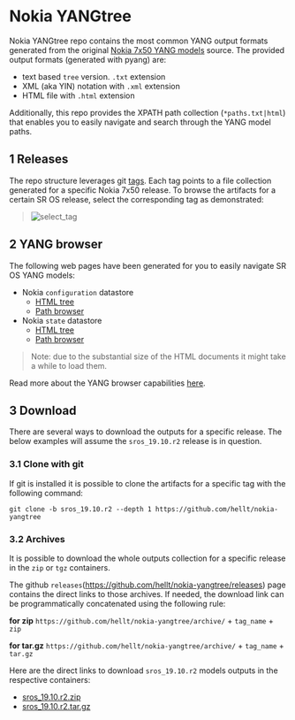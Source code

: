 # Nokia YANGtree
Nokia YANGtree repo contains the most common YANG output formats generated from the original [Nokia 7x50 YANG models](https://github.com/nokia/7x50_YangModels) source. The provided output formats (generated with pyang) are:

- text based `tree` version. `.txt` extension
- XML (aka YIN) notation with `.xml` extension
- HTML file with `.html` extension

Additionally, this repo provides the XPATH path collection (`*paths.txt|html`) that enables you to easily navigate and search through the YANG model paths.

## 1 Releases
The repo structure leverages git [tags](https://github.com/hellt/nokia-yangtree/tags). Each tag points to a file collection generated for a specific Nokia 7x50 release. To browse the artifacts for a certain SR OS release, select the corresponding tag as demonstrated:

> ![select_tag](https://gitlab.com/rdodin/pics/-/wikis/uploads/43cc6afb381976990c18de526fe906e6/yangtree.gif)


## 2 YANG browser
The following web pages have been generated for you to easily navigate SR OS YANG models:

* Nokia `configuration` datastore
  * [HTML tree](https://rdodin.gitlab.io/nokia-yangtree-srv/sros_19.10.r2-nokia-conf-combined.html)
  * [Path browser](https://rdodin.gitlab.io/nokia-yangtree-srv/sros_19.10.r2-nokia-conf-combined-paths.html)
* Nokia `state` datastore
  * [HTML tree](https://rdodin.gitlab.io/nokia-yangtree-srv/sros_19.10.r2-nokia-state-combined.html)
  * [Path browser](https://rdodin.gitlab.io/nokia-yangtree-srv/sros_19.10.r2-nokia-state-combined-paths.html)

> Note: due to the substantial size of the HTML documents it might take a while to load them.

Read more about the YANG browser capabilities [here](https://netdevops.me/2020/nokia-yang-tree/).

## 3 Download
There are several ways to download the outputs for a specific release. The below examples will assume the `sros_19.10.r2` release is in question.

### 3.1 Clone with git
If git is installed it is possible to clone the artifacts for a specific tag with the following command:
```
git clone -b sros_19.10.r2 --depth 1 https://github.com/hellt/nokia-yangtree
```

### 3.2 Archives
It is possible to download the whole outputs collection for a specific release in the `zip` or `tgz` containers.

The github `releases`(https://github.com/hellt/nokia-yangtree/releases) page contains the direct links to those archives. If needed, the download link can be programmatically concatenated using the following rule:

**for zip**
`https://github.com/hellt/nokia-yangtree/archive/` + `tag_name` + `zip`

**for tar.gz**
`https://github.com/hellt/nokia-yangtree/archive/` + `tag_name` + `tar.gz`

Here are the direct links to download `sros_19.10.r2` models outputs in the respective containers:
- [sros_19.10.r2.zip](https://github.com/hellt/nokia-yangtree/archive/sros_19.10.r2.zip)
- [sros_19.10.r2.tar.gz](https://github.com/hellt/nokia-yangtree/archive/sros_19.10.r2.tar.gz)
